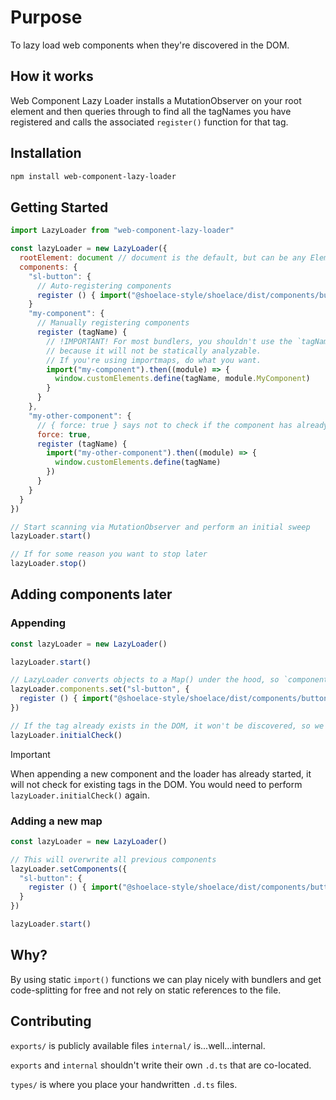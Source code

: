 # Purpose

To lazy load web components when they're discovered in the DOM.

## How it works

Web Component Lazy Loader installs a MutationObserver on your root element and then
queries through to find all the tagNames you have registered and calls the associated
`register()` function for that tag.

## Installation

```bash
npm install web-component-lazy-loader
```

## Getting Started

```js
import LazyLoader from "web-component-lazy-loader"

const lazyLoader = new LazyLoader({
  rootElement: document // document is the default, but can be any Element or ShadowRoot
  components: {
    "sl-button": {
      // Auto-registering components
      register () { import("@shoelace-style/shoelace/dist/components/button/button.js") }
    }
    "my-component": {
      // Manually registering components
      register (tagName) {
        // !IMPORTANT! For most bundlers, you shouldn't use the `tagName` parameter
        // because it will not be statically analyzable.
        // If you're using importmaps, do what you want.
        import("my-component").then((module) => {
          window.customElements.define(tagName, module.MyComponent)
        }
      }
    },
    "my-other-component": {
      // { force: true } says not to check if the component has already been registered.
      force: true,
      register (tagName) {
        import("my-other-component").then((module) => {
          window.customElements.define(tagName)
        })
      }
    }
  }
})

// Start scanning via MutationObserver and perform an initial sweep
lazyLoader.start()

// If for some reason you want to stop later
lazyLoader.stop()
```

## Adding components later

### Appending

```js
const lazyLoader = new LazyLoader()

lazyLoader.start()

// LazyLoader converts objects to a Map() under the hood, so `components` is actually a Map()
lazyLoader.components.set("sl-button", {
  register () { import("@shoelace-style/shoelace/dist/components/button/button.js") }
})

// If the tag already exists in the DOM, it won't be discovered, so we need to run the initial sweep again.
lazyLoader.initialCheck()
```

> [!IMPORTANT]
> When appending a new component and the loader has already started, it will not check for existing tags
> in the DOM. You would need to perform `lazyLoader.initialCheck()` again.


### Adding a new map

```js
const lazyLoader = new LazyLoader()

// This will overwrite all previous components
lazyLoader.setComponents({
  "sl-button": {
    register () { import("@shoelace-style/shoelace/dist/components/button/button.js") }
  }
})

lazyLoader.start()
```

## Why?

By using static `import()` functions we can play nicely with bundlers and get code-splitting
for free and not rely on static references to the file.

## Contributing

`exports/` is publicly available files
`internal/` is...well...internal.

`exports` and `internal` shouldn't write their own `.d.ts` that are co-located.

`types/` is where you place your handwritten `.d.ts` files.
